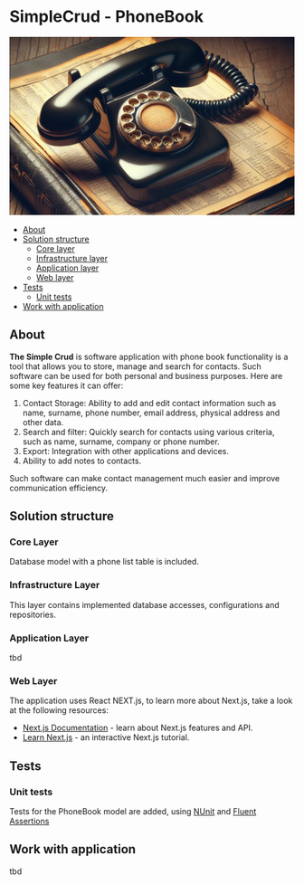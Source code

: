 SimpleCrud - PhoneBook
========================

![image](./accessories/phonebook.png)


- [About](#about)
- [Solution structure](#solution-structure)
  - [Core layer](#core-layer)
  - [Infrastructure layer](#infrastructure-layer)
  - [Application layer](#application-layer)
  - [Web layer](#web-layer)
- [Tests](#tests)
  - [Unit tests](#unit-tests) 
- [Work with application](#work-with-application)

## About

**The Simple Crud**  is software application with phone book functionality is a tool that allows you to store, manage and search for contacts. Such software can be used for both personal and business purposes. Here are some key features it can offer:
1. Contact Storage: Ability to add and edit contact information such as name, surname, phone number, email address, physical address and other data.
2. Search and filter: Quickly search for contacts using various criteria, such as name, surname, company or phone number.
3. Export: Integration with other applications and devices.
4. Ability to add notes to contacts.

Such software can make contact management much easier and improve communication efficiency.


## Solution structure

### Core Layer

Database model with a phone list table is included.

### Infrastructure Layer

This layer contains implemented database accesses, configurations and repositories.

### Application Layer

tbd

### Web Layer

The application uses React NEXT.js, to learn more about Next.js, take a look at the following resources:

-   [Next.js Documentation](https://nextjs.org/docs) - learn about Next.js features and API.
-   [Learn Next.js](https://nextjs.org/learn) - an interactive Next.js tutorial.

## Tests

### Unit tests

Tests for the PhoneBook model are added, using [NUnit](https://nunit.org/) and [Fluent Assertions](https://fluentassertions.com/)

## Work with application

tbd
